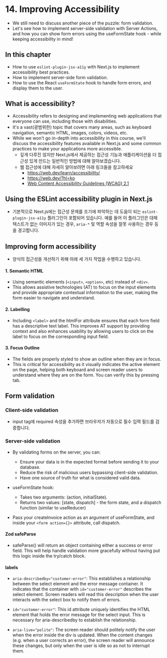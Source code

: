 # 14. Improving Accessibility

- We still need to discuss another piece of the puzzle: form validation.
- Let's see how to implement server-side validation with Server Actions, and how you can show form errors using the useFormState hook - while keeping accessibility in mind!

## In this chapter

- How to use `eslint-plugin-jsx-a11y` with Next.js to implement accessibility best practices.
- How to implement server-side form validation.
- How to use the React `useFormState` hook to handle form errors, and display them to the user.

## What is accessibility?

- Accessibility refers to designing and implementing web applications that everyone can use, including those with disabilities.
- It's a vast(광범위한) topic that covers many areas, such as keyboard navigation, semantic HTML, images, colors, videos, etc.
- While we won't go in-depth into accessibility in this course, we'll discuss the accessibility features available in Next.js and some common practices to make your applications more accessible.
  - 깊게 다루진 않지만 Next.js에서 제공하는 접근성 기능과 애플리케이션을 더 접근성 있게 만드는 일반적인 방법에 대해 알아보겠습니다.
  - 웹 접근성에 대해 자세히 알아보려면 아래 링크들을 참고하세요
    - https://web.dev/learn/accessibility/
    - https://web.dev/?hl=ko
    - [Web Content Accessibility Guidelines (WCAG) 2.1](https://www.w3.org/TR/WCAG21/)

## Using the ESLint accessibility plugin in Next.js

- 기본적으로 Next.js에는 접근성 문제를 조기에 파악하는 데 도움이 되는 `eslint-plugin-jsx-a11y` 플러그인이 포함되어 있습니다. 예를 들어 이 플러그인은 대체 텍스트가 없는 이미지가 있는 경우, `aria-*` 및 역할 속성을 잘못 사용하는 경우 등을 경고합니다.

## Improving form accessibility

- 양식의 접근성을 개선하기 위해 아래 세 가지 작업을 수행하고 있습니다.

#### 1. Semantic HTML

- Using semantic elements (`<input>`, `<option>`, etc) instead of `<div>`.
- This allows assistive technologies (AT) to focus on the input elements and provide appropriate contextual information to the user, making the form easier to navigate and understand.

#### 2. Labelling

- Including `<label>` and the htmlFor attribute ensures that each form field has a descriptive text label. This improves AT support by providing context and also enhances usability by allowing users to click on the label to focus on the corresponding input field.

#### 3. Focus Outline

- The fields are properly styled to show an outline when they are in focus.
- This is critical for accessibility as it visually indicates the active element on the page, helping both keyboard and screen reader users to understand where they are on the form. You can verify this by pressing tab.

## Form validation

### Client-side validation

- input tag에 required 속성을 추가하면 브라우저가 자동으로 필수 입력 필드를 검증합니다.

### Server-side validation

- By validating forms on the server, you can:

  - Ensure your data is in the expected format before sending it to your database.
  - Reduce the risk of malicious users bypassing client-side validation.
  - Have one source of truth for what is considered valid data.

- useFormState hook:

  - Takes two arguments: (action, initialState).
  - Returns two values: [state, dispatch] - the form state, and a dispatch function (similar to useReducer)

- Pass your createInvoice action as an argument of useFormState, and inside your `<form action={}>` attribute, call dispatch.

#### Zod safeParse

- safeParse() will return an object containing either a success or error field. This will help handle validation more gracefully without having put this logic inside the try/catch block.

#### labels

- `aria-describedby="customer-error"`: This establishes a relationship between the select element and the error message container. It indicates that the container with `id="customer-error"` describes the select element. Screen readers will read this description when the user interacts with the select box to notify them of errors.

- `id="customer-error"`: This id attribute uniquely identifies the HTML element that holds the error message for the select input. This is necessary for aria-describedby to establish the relationship.

- `aria-live="polite"`: The screen reader should politely notify the user when the error inside the div is updated. When the content changes (e.g. when a user corrects an error), the screen reader will announce these changes, but only when the user is idle so as not to interrupt them.
